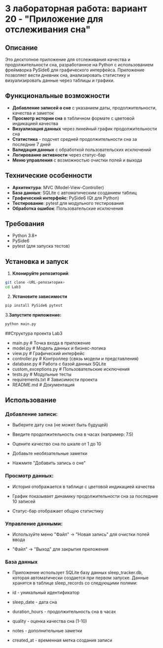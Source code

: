 # 3 лабораторная работа: вариант 20 - "Приложение для отслеживания сна"

## Описание
Это десктопное приложение для отслеживания качества и продолжительности сна, 
разработанное на Python с использованием фреймворка PySide6 для графического
интерфейса. Приложение позволяет вести дневник сна, 
анализировать статистику и визуализировать данные через таблицы и графики.

## Функциональные возможности

- **Добавление записей о сне** с указанием даты, продолжительности, качества и заметок
- **Просмотр истории сна** в табличном формате с цветовой индикацией качества
- **Визуализация данных** через линейный график продолжительности сна
- **Статистика** - подсчет средней продолжительности сна за последние 7 дней
- **Валидация данных** с обработкой пользовательских исключений
- **Логирование активности** через статус-бар
- **Меню управления** с возможностью очистки полей и выхода

## Технические особенности

- **Архитектура**: MVC (Model-View-Controller)
- **База данных**: SQLite с автоматическим созданием таблиц
- **Графический интерфейс**: PySide6 (Qt для Python)
- **Тестирование**: pytest для модульного тестирования
- **Обработка ошибок**: Пользовательские исключения

## Требования

- Python 3.8+
- PySide6
- pytest (для запуска тестов)

## Установка и запуск

1. **Клонируйте репозиторий**:
```bash
git clone <URL-репозитория>
cd Lab3
```

2. **Установите зависимости**
```bash
pip install PySide6 pytest
```

3.**Запустите приложение:**
```bash
python main.py
```

##Структура проекта Lab3

- main.py              # Точка входа в приложение
- model.py             # Модель данных и бизнес-логика
- view.py              # Графический интерфейс
- controller.py        # Контроллер (связь модели и представления)
- database.py          # Работа с базой данных SQLite
- custom_exceptions.py # Пользовательские исключения
- tests.py             # Модульные тесты
- requirements.txt     # Зависимости проекта
- README.md           # Документация


## Использование
### Добавление записи:

- Выберите дату сна (не может быть будущей)

- Введите продолжительность сна в часах (например: 7.5)

- Оцените качество сна по шкале от 1 до 10

- Добавьте необязательные заметки

- Нажмите "Добавить запись о сне"

### Просмотр данных:

- История отображается в таблице с цветовой индикацией качества

- График показывает динамику продолжительности сна за последние 10 записей

- Статус-бар отображает общую статистику

### Управление данными:

- Используйте меню "Файл" → "Новая запись" для очистки полей ввода

- "Файл" → "Выход" для закрытия приложения

### База данных
- Приложение использует SQLite базу данных sleep_tracker.db, которая автоматически создается при первом запуске. Данные хранятся в таблице sleep_records со следующими полями:

- id - уникальный идентификатор

- sleep_date - дата сна

- duration_hours - продолжительность сна в часах

- quality - оценка качества сна (1-10)

- notes - дополнительные заметки

- created_at - временная метка создания записи




